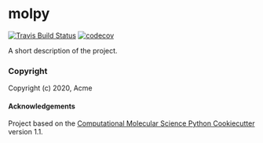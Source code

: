 molpy
==============================
[//]: # (Badges)
[![Travis Build Status](https://travis-ci.com/REPLACE_WITH_OWNER_ACCOUNT/molpy.svg?branch=master)](https://travis-ci.com/REPLACE_WITH_OWNER_ACCOUNT/molpy)
[![codecov](https://codecov.io/gh/REPLACE_WITH_OWNER_ACCOUNT/molpy/branch/master/graph/badge.svg)](https://codecov.io/gh/REPLACE_WITH_OWNER_ACCOUNT/molpy/branch/master)

A short description of the project.

### Copyright

Copyright (c) 2020, Acme


#### Acknowledgements
 
Project based on the 
[Computational Molecular Science Python Cookiecutter](https://github.com/molssi/cookiecutter-cms) version 1.1.
